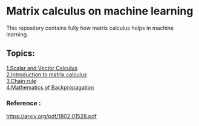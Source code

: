 # Matrix calculus on machine learning

This repository contains fully how matrix calculus helps in machine learning.

## Topics:</br>
[1.Scalar and Vector Calculus](https://github.com/JeyrajK/matrix_calculus_on_machine_learning/blob/master/Matrix%20-%20Calculus-1.ipynb) </br>
[2.Introduction to matrix calculus](https://github.com/JeyrajK/matrix_calculus_on_machine_learning/blob/master/Matrix%20-%20Calculus-2.ipynb) </br>
[3.Chain rule](https://github.com/JeyrajK/matrix_calculus_on_machine_learning/blob/master/Matrix%20-%20Calculus-3.ipynb) </br>
[4.Mathematics of Backpropagation](https://github.com/JeyrajK/matrix_calculus_on_machine_learning/blob/master/Mathematics%20of%20Backpropagation.ipynb)

### Reference : </br>
https://arxiv.org/pdf/1802.01528.pdf
